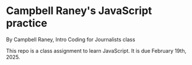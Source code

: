 # Campbell Raney's JavaScript practice

By Campbell Raney, Intro Coding for Journalists class

This repo is a class assignment to learn JavaScript. It is due February 19th, 2025.
